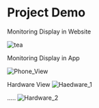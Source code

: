 <h1>Project Demo</h1>


Monitoring Display in Website

![tea](https://github.com/thofazzolhossen/IoT-Based-Coffee-Maker/assets/69817824/b9e9aa16-5c32-4290-97fd-bd4d0d6b8d39)


Monitoring Display in App

![Phone_View](https://github.com/thofazzolhossen/IoT-Based-Coffee-Maker/assets/69817824/05645eb6-b7e1-4011-94ed-fb2169848c4a)

Hardware View
![Haedware_1](https://github.com/thofazzolhossen/IoT-Based-Coffee-Maker/assets/69817824/1797623f-a3c6-44e9-ac11-6b1276aaeec2)

.....
![Hardware_2](https://github.com/thofazzolhossen/IoT-Based-Coffee-Maker/assets/69817824/c01d4fbe-c6e6-4de1-b053-68663fdd8691)

